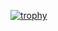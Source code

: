 [![trophy](https://github-profile-trophy.vercel.app/?username=DGameGT&theme=onedark)](https://github.com/ryo-ma/github-profile-trophy)
